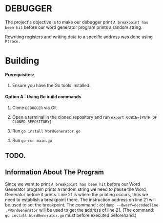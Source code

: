 # DEBUGGER

The project's objective is to make our debugger print `A breakpoint has been hit` before our word generator program prints a random string.

Rewriting registers and writing data to a specific address was done using `Ptrace.`

# Building

#### Prerequisites:

1. Ensure you have the Go tools installed.

#### Option A : Using Go build commands

1. Clone `DEBUGGER` via Git

2. Open a terminal in the cloned repository and run `export GOBIN=[PATH OF CLONED REPOSITORY]`

3. Run `go install WordGenerator.go`

4. Run `go run main.go`

## TODO.

## Information About The Program
Since we want to print `A breakpoint has been hit` before our Word Generator program prints a random string we need to pause the Word Generator before it prints.
Line 21 is where the printing occurs, thus we need to establish a breakpoint there. The instruction address on line 21 will be used to set the breakpoint.
The command : `objdump --dwarf=decodedline ./WordGenerator` will be used to get the address of line 21. (The command: `go install WordGenerator.go` must before executed beforehand.)
